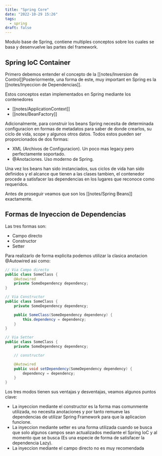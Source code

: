 ```yaml
---
title: "Spring Core"
date: "2022-10-29 15:26"
tags: 
  - spring
draft: false
---
```

Modulo base de Spring, contiene multiples conceptos sobre los cuales se basa y desenvuelve las partes del framework.

## Spring IoC Container
Primero debemos entender el concepto de la [[notes/Inversion de Control]]Posteriormente, una forma de este, muy important en Spring es la  [[notes/Inyeccion de Dependencias]].

Estos conceptos estan implementados en Spring mediante los contenedores
- [[notes/ApplicationContext]]
- [[notes/BeanFactory]]

Adicionalmente, para construir los beans Spring necesita de determinada configuracion en formas de metadatos para saber de donde crearlos, su ciclo de vida, scope y algunos otros datos. Todos estos pueden ser proporcionados de dos formas:
- XML (Archivos de Configuracion). Un poco mas legacy pero perfectamente soportado.
- @Anotaciones. Uso moderno de Spring.

Una vez los beans han sido instanciados, sus ciclos de vida han sido definidos y el alcance que tienen a las clases tambien, el contenedor procede a satisfacer las dependencias en los lugares que reconoce como requeridos. 

Antes de proseguir veamos que son los [[notes/Spring Beans]] exactamente.

## Formas de Inyeccion de Dependencias
Las tres formas son:
- Campo directo
- Constructor
- Setter

Para realizarlo de forma explicita podemos utilizar la clasica anotacion @Autowired asi como:
~~~Java
// Via Campo directo
public class SomeClass {
	@Autowired
	private SomeDependency dependency;
}
~~~

~~~Java
// Via Constructor
public class SomeClass {
	private SomeDependency dependency;

	public SomeClass(SomeDependency dependency) {
		this.dependency = dependency;
	}
}
~~~

~~~Java
// Via Setter
public class SomeClass {
	private SomeDependency dependency;

	// constructor

	@Autowired
	public void setDependency(SomeDependency dependency) {
		dependency = dependency;
	}
}
~~~

Los tres modos tienen sus ventajas y desventajas, veamos algunos puntos clave:
- La inyeccion mediante el constructor es la forma mas comunmente utilizada, no necesita anotaciones y por tanto remueve las dependencias de utilizar Spring Framework para que la aplicacion funcione.
- La inyeccion mediante setter es una forma utilizada cuando se busca que solo algunos campos sean actualizados mediante el Spring IoC y al momento que se busca (Es una especie de forma de satisfacer la dependencia Lazy).
- La inyeccion mediante el campo directo no es muy recomendada
